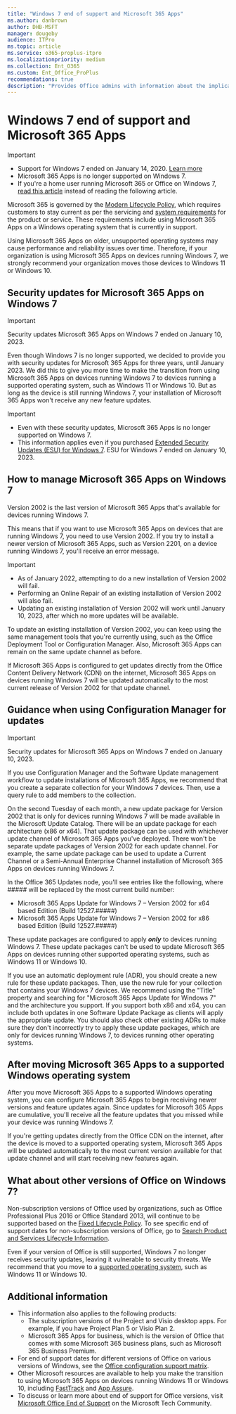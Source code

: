```yaml
---
title: "Windows 7 end of support and Microsoft 365 Apps"
ms.author: danbrown
author: DHB-MSFT
manager: dougeby
audience: ITPro
ms.topic: article
ms.service: o365-proplus-itpro
ms.localizationpriority: medium
ms.collection: Ent_O365
ms.custom: Ent_Office_ProPlus
recommendations: true
description: "Provides Office admins with information about the implications of Windows 7 end of support on Microsoft 365 Apps."
---
```


# Windows 7 end of support and Microsoft 365 Apps

> [!IMPORTANT]
> - Support for Windows 7 ended on January 14, 2020. [Learn more](https://support.microsoft.com/windows/b75d4580-2cc7-895a-2c9c-1466d9a53962)
> - Microsoft 365 Apps is no longer supported on Windows 7.
> - If you're a home user running Microsoft 365 or Office on Windows 7, [read this article](https://support.microsoft.com/office/34e28be4-1e4f-4928-b210-3f45d8215595) instead of reading the following article.

Microsoft 365 is governed by the [Modern Lifecycle Policy](/lifecycle/policies/modern), which requires customers to stay current as per the servicing and [system requirements](https://www.microsoft.com/microsoft-365/microsoft-365-and-office-resources) for the product or service. These requirements include using Microsoft 365 Apps on a Windows operating system that is currently in support.

Using Microsoft 365 Apps on older, unsupported operating systems may cause performance and reliability issues over time. Therefore, if your organization is using Microsoft 365 Apps on devices running Windows 7, we strongly recommend your organization moves those devices to Windows 11 or Windows 10.

## Security updates for Microsoft 365 Apps on Windows 7

> [!IMPORTANT]
> Security updates Microsoft 365 Apps on Windows 7 ended on January 10, 2023.

Even though Windows 7 is no longer supported, we decided to provide you with security updates for Microsoft 365 Apps for three years, until January 2023. We did this to give you more time to make the transition from using Microsoft 365 Apps on devices running Windows 7 to devices running a supported operating system, such as Windows 11 or Windows 10. But as long as the device is still running Windows 7, your installation of Microsoft 365 Apps won't receive any new feature updates.

> [!IMPORTANT]
> - Even with these security updates, Microsoft 365 Apps is no longer supported on Windows 7.
> - This information applies even if you purchased [Extended Security Updates (ESU) for Windows 7](/troubleshoot/windows-client/windows-7-eos-faq/windows-7-extended-security-updates-faq). ESU for Windows 7 ended on January 10, 2023.

## How to manage Microsoft 365 Apps on Windows 7

Version 2002 is the last version of Microsoft 365 Apps that's available for devices running Windows 7.

This means that if you want to use Microsoft 365 Apps on devices that are running Windows 7, you need to use Version 2002. If you try to install a newer version of Microsoft 365 Apps, such as Version 2201, on a device running Windows 7, you'll receive an error message.

> [!IMPORTANT]
> - As of January 2022, attempting to do a new installation of Version 2002 will fail.
> - Performing an Online Repair of an existing installation of Version 2002 will also fail.
> - Updating an existing installation of Version 2002 will work until January 10, 2023, after which no more updates will be available.

To update an existing installation of Version 2002, you can keep using the same management tools that you're currently using, such as the Office Deployment Tool or Configuration Manager. Also, Microsoft 365 Apps can remain on the same update channel as before.

If Microsoft 365 Apps is configured to get updates directly from the Office Content Delivery Network (CDN) on the internet, Microsoft 365 Apps on devices running Windows 7 will be updated automatically to the most current release of Version 2002 for that update channel.

## Guidance when using Configuration Manager for updates

> [!IMPORTANT]
> Security updates for Microsoft 365 Apps on Windows 7 ended on January 10, 2023.

If you use Configuration Manager and the Software Update management workflow to update installations of Microsoft 365 Apps, we recommend that you create a separate collection for your Windows 7 devices. Then, use a query rule to add members to the collection.

On the second Tuesday of each month, a new update package for Version 2002 that is only for devices running Windows 7 will be made available in the Microsoft Update Catalog. There will be an update package for each architecture (x86 or x64). That update package can be used with whichever update channel of Microsoft 365 Apps you've deployed. There won't be separate update packages of Version 2002 for each update channel. For example, the same update package can be used to update a Current Channel or a Semi-Annual Enterprise Channel installation of Microsoft 365 Apps on devices running Windows 7.

In the Office 365 Updates node, you'll see entries like the following, where ##### will be replaced by the most current build number:

- Microsoft 365 Apps Update for Windows 7 – Version 2002 for x64 based Edition (Build 12527.#####)
- Microsoft 365 Apps Update for Windows 7 – Version 2002 for x86 based Edition (Build 12527.#####)

These update packages are configured to apply ***only*** to devices running Windows 7. These update packages can't be used to update Microsoft 365 Apps on devices running other supported operating systems, such as Windows 11 or Windows 10.

If you use an automatic deployment rule (ADR), you should create a new rule for these update packages. Then, use the new rule for your collection that contains your Windows 7 devices. We recommend using the "Title" property and searching for "Microsoft 365 Apps Update for Windows 7" and the architecture you support. If you support both x86 and x64, you can include both updates in one Software Update Package as clients will apply the appropriate update. You should also check other existing ADRs to make sure they don't incorrectly try to apply these update packages, which are only for devices running Windows 7, to devices running other operating systems.

## After moving Microsoft 365 Apps to a supported Windows operating system

After you move Microsoft 365 Apps to a supported Windows operating system, you can configure Microsoft 365 Apps to begin receiving newer versions and feature updates again. Since updates for Microsoft 365 Apps are cumulative, you'll receive all the feature updates that you missed while your device was running Windows 7.

If you're getting updates directly from the Office CDN on the internet, after the device is moved to a supported operating system, Microsoft 365 Apps will be updated automatically to the most current version available for that update channel and will start receiving new features again.

## What about other versions of Office on Windows 7?

Non-subscription versions of Office used by organizations, such as Office Professional Plus 2016 or Office Standard 2013, will continue to be supported based on the [Fixed Lifecycle Policy](/lifecycle/policies/fixed). To see specific end of support dates for non-subscription versions of Office, go to [Search Product and Services Lifecycle Information](/lifecycle/products/).

Even if your version of Office is still supported, Windows 7 no longer receives security updates, leaving it vulnerable to security threats. We recommend that you move to a [supported operating system](https://www.microsoft.com/microsoft-365/microsoft-365-and-office-resources), such as Windows 11 or Windows 10.

## Additional information

- This information also applies to the following products:
  - The subscription versions of the Project and Visio desktop apps. For example, if you have Project Plan 5 or Visio Plan 2.
  - Microsoft 365 Apps for business, which is the version of Office that comes with some Microsoft 365 business plans, such as Microsoft 365 Business Premium.
- For end of support dates for different versions of Office on various versions of Windows, see the [Office configuration support matrix](https://go.microsoft.com/fwlink/p/?linkid=2111390).
- Other Microsoft resources are available to help you make the transition to using Microsoft 365 Apps on devices running Windows 11 or Windows 10, including [FastTrack](/fasttrack/win-10-fasttrack-benefit-for-windows-10) and [App Assure](https://www.microsoft.com/fasttrack/microsoft-365/app-assure?rtc=1).
- To discuss or learn more about end of support for Office versions, visit [Microsoft Office End of Support](https://techcommunity.microsoft.com/t5/microsoft-office-end-of-support/ct-p/OfficeEOS) on the Microsoft Tech Community.